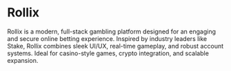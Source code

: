 # Rollix
Rollix is a modern, full-stack gambling platform designed for an engaging and secure online betting experience. Inspired by industry leaders like Stake, Rollix combines sleek UI/UX, real-time gameplay, and robust account systems. Ideal for casino-style games, crypto integration, and scalable expansion.
